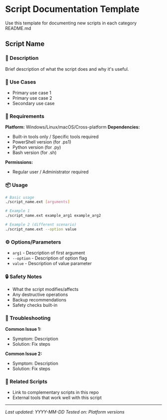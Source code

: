 # Script Documentation Template

Use this template for documenting new scripts in each category README.md

## Script Name

### 📝 Description
Brief description of what the script does and why it's useful.

### 🎯 Use Cases
- Primary use case 1
- Primary use case 2
- Secondary use case

### 🔧 Requirements
**Platform:** Windows/Linux/macOS/Cross-platform
**Dependencies:** 
- Built-in tools only / Specific tools required
- PowerShell version (for .ps1)
- Python version (for .py)
- Bash version (for .sh)

**Permissions:** 
- Regular user / Administrator required

### 📦 Usage
```bash
# Basic usage
./script_name.ext [arguments]

# Example 1
./script_name.ext example_arg1 example_arg2

# Example 2 (different scenario)
./script_name.ext --option value
```

### ⚙️ Options/Parameters
- `arg1` - Description of first argument
- `--option` - Description of option flag
- `value` - Description of value parameter

### 🔒 Safety Notes
- What the script modifies/affects
- Any destructive operations
- Backup recommendations
- Safety checks built-in

### 🐛 Troubleshooting
**Common Issue 1:**
- Symptom: Description
- Solution: Fix steps

**Common Issue 2:**
- Symptom: Description  
- Solution: Fix steps

### 🔗 Related Scripts
- Link to complementary scripts in this repo
- External tools that work well with this script

---
*Last updated: YYYY-MM-DD*
*Tested on: Platform versions*